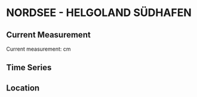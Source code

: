 # NORDSEE - HELGOLAND SÜDHAFEN

## Current Measurement

Current measurement: <Value topic="rivers/pegel-online/NORDSEE/HELGOLAND-SUEDHAFEN/measurementValue"/> cm

## Time Series

<TimeSeries topic="rivers/pegel-online/NORDSEE/HELGOLAND-SUEDHAFEN/measurementValue" period="week" />

## Location

<WorldMap>
  <Marker lat="54.17497228796411" lon="7.894312626997271" labelTopic="rivers/pegel-online/NORDSEE/HELGOLAND-SUEDHAFEN/measurementValue" />
</WorldMap>
